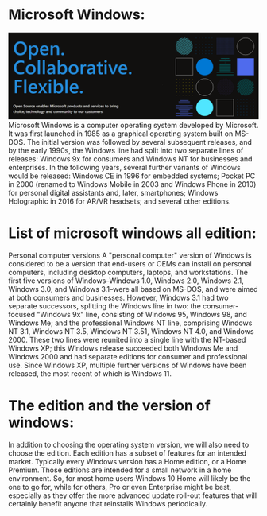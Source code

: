 # Microsoft Windows:
![Open Source at Microsoft](https://github.com/microsoft/.github/blob/main/images/open-at-microsoft.png) 
Microsoft Windows is a computer operating system developed by Microsoft. It was first launched in 1985 as a graphical operating system built on MS-DOS. The initial version was followed by several subsequent releases, and by the early 1990s, the Windows line had split into two separate lines of releases: Windows 9x for consumers and Windows NT for businesses and enterprises. In the following years, several further variants of Windows would be released: Windows CE in 1996 for embedded systems; Pocket PC in 2000 (renamed to Windows Mobile in 2003 and Windows Phone in 2010) for personal digital assistants and, later, smartphones; Windows Holographic in 2016 for AR/VR headsets; and several other editions.

# List of microsoft windows all edition:
Personal computer versions
A "personal computer" version of Windows is considered to be a version that end-users or OEMs can install on personal computers, including desktop computers, laptops, and workstations.
The first five versions of Windows–Windows 1.0, Windows 2.0, Windows 2.1, Windows 3.0, and Windows 3.1–were all based on MS-DOS, and were aimed at both consumers and businesses. However, Windows 3.1 had two separate successors, splitting the Windows line in two: the consumer-focused "Windows 9x" line, consisting of Windows 95, Windows 98, and Windows Me; and the professional Windows NT line, comprising Windows NT 3.1, Windows NT 3.5, Windows NT 3.51, Windows NT 4.0, and Windows 2000. These two lines were reunited into a single line with the NT-based Windows XP; this Windows release succeeded both Windows Me and Windows 2000 and had separate editions for consumer and professional use. Since Windows XP, multiple further versions of Windows have been released, the most recent of which is Windows 11.

# The edition and the version of windows:
In addition to choosing the operating system version, we will also need to choose the edition. Each edition has a subset of features for an intended market. Typically every Windows version has a Home edition, or a Home Premium. Those editions are intended for a small network in a home environment.
So, for most home users Windows 10 Home will likely be the one to go for, while for others, Pro or even Enterprise might be best, especially as they offer the more advanced update roll-out features that will certainly benefit anyone that reinstalls Windows periodically.

